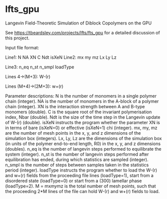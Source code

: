 # lfts_gpu
Langevin Field-Theoretic Simulation of Diblock Copolymers on the GPU

See https://tbeardsley.com/projects/lfts/fts_gpu for a detailed discussion of this project.

Input file format:

Line1: N NA XN C Ndt isXeN
Line2: mx my mz Lx Ly Lz

Line3: n_eq n_st n_smpl loadType

Lines 4->(M+3): W-(r)

Lines (M+4)->(2M+3): w+(r)

Parameter descriptions:
N is the number of monomers in a single polymer chain (integer).
NA is the number of monomers in the A-block of a polymer chain (integer).
XN is the interaction strength between A and B-type monomers (double).
C is the square root of the invariant polymerisation index, Nbar (double).
Ndt is the size of the time step in the Langevin update of W-(r) (double).
isXeN instructs the program whether the parameter XN is in terms of bare (isXeN=0) or effective (isXeN=1) chi (integer).
mx, my, mz are the number of mesh points in the x, y, and z dimensions of the simulation box (integers).
Lx, Ly, Lz are the dimensions of the simulation box (in units of the polymer end-to-end length, R0) in the x, y, and z dimensions (doubles).
n_eq is the number of langevin steps performed to equilibrate the system (integer).
n_st is the number of langevin steps performed after equilibration has ended, during which statistics are sampled (integer).
n_smpl is the number of steps between samples taken in the statistics period (integer).
loadType instructs the program whether to load the W-(r) and w+(r) fields from the proceeding file lines (loadType=1), start from a disordered state (loadType=0) or start from a (300) lamellar phase (loadType=2).
M = mx*my*mz is the total number of mesh points, such that the proceeding 2*M lines of the file can hold W-(r) and w+(r) fields to load.

